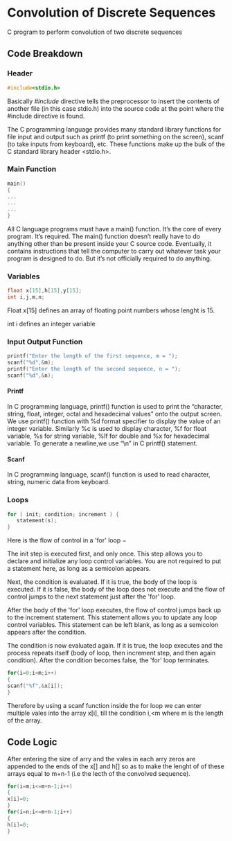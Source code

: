 # Convolution of Discrete Sequences
C program to perform convolution of two discrete sequences 

## Code Breakdown 

### Header 
```c
#include<stdio.h>
```
Basically _#include_ directive tells the preprocessor to insert the contents of another file (in this case stdio.h) into the source code at the point where the #include directive is found.

The C programming language provides many standard library functions for file input and output such as printf (to print something on the screen), scanf (to take inputs from keyboard), etc. These functions make up the bulk of the C standard library header <stdio.h>.

### Main Function
```c
main()
{
...
...
...
}
```
All C language programs must have a main() function. It’s the core of every program. It’s required. The main() function doesn’t really have to do anything other than be present inside your C source code. Eventually, it contains instructions that tell the computer to carry out whatever task your program is designed to do. But it’s not officially required to do anything.

### Variables 
```c
float x[15],h[15],y[15];
int i,j,m,n;
```
Float x[15] defines an array of floating point numbers whose lenght is 15.

int i defines an integer variable

### Input Output Function 
```c
printf("Enter the length of the first sequence, m = ");
scanf("%d",&m);
printf("Enter the length of the second sequence, n = ");
scanf("%d",&n);
```
#### Printf
In C programming language, printf() function is used to print the “character, string, float, integer, octal and hexadecimal values” onto the output screen.
We use printf() function with %d format specifier to display the value of an integer variable.
Similarly %c is used to display character, %f for float variable, %s for string variable, %lf for double and %x for hexadecimal variable.
To generate a newline,we use “\n” in C printf() statement.

#### Scanf
In C programming language, scanf() function is used to read character, string, numeric data from keyboard.

### Loops
```c
for ( init; condition; increment ) {
   statement(s);
}
```
Here is the flow of control in a 'for' loop −

The init step is executed first, and only once. This step allows you to declare and initialize any loop control variables. You are not required to put a statement here, as long as a semicolon appears.

Next, the condition is evaluated. If it is true, the body of the loop is executed. If it is false, the body of the loop does not execute and the flow of control jumps to the next statement just after the 'for' loop.

After the body of the 'for' loop executes, the flow of control jumps back up to the increment statement. This statement allows you to update any loop control variables. This statement can be left blank, as long as a semicolon appears after the condition.

The condition is now evaluated again. If it is true, the loop executes and the process repeats itself (body of loop, then increment step, and then again condition). After the condition becomes false, the 'for' loop terminates.

```c
for(i=0;i<m;i++)
{
scanf("%f",&x[i]);
}
```
Therefore by using a scanf function inside the for loop we can enter multiple vales into the array x[i], till the condition i,<m where m is the length of the array.

## Code Logic 

After entering the size of arry and the vales in each arry zeros are appended to the ends of the x[] and h[] so as to make the lenght of of these arrays equal to m+n-1 (i.e the lecth of the convolved sequence).
```c
for(i=m;i<=m+n-1;i++)
{
x[i]=0;
}
for(i=n;i<=m+n-1;i++)
{
h[i]=0;
}
```




